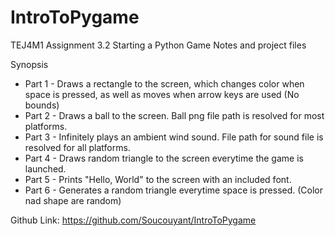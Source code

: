 # IntroToPygame

TEJ4M1 Assignment 3.2 Starting a Python Game
Notes and project files

Synopsis

-   Part 1 - Draws a rectangle to the screen, which changes color when space is pressed, as well as moves when arrow keys are used (No bounds)
-   Part 2 - Draws a ball to the screen. Ball png file path is resolved for most platforms.
-   Part 3 - Infinitely plays an ambient wind sound. File path for sound file is resolved for all platforms.
-   Part 4 - Draws random triangle to the screen everytime the game is launched.
-   Part 5 - Prints "Hello, World" to the screen with an included font.
-   Part 6 - Generates a random triangle everytime space is pressed. (Color nad shape are random)

Github Link: https://github.com/Soucouyant/IntroToPygame
